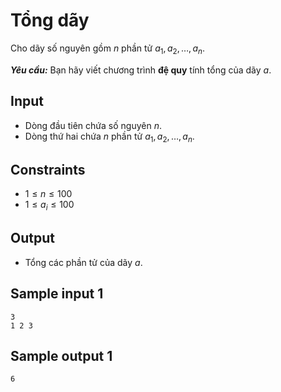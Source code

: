 # Tổng dãy

Cho dãy số nguyên gồm $n$ phần tử $a_1, a_2, \dots, a_n$.

***Yêu cầu:*** Bạn hãy viết chương trình **đệ quy** tính tổng của dãy $a$.

## Input

- Dòng đầu tiên chứa số nguyên $n$.
- Dòng thứ hai chứa $n$ phần tử $a_1, a_2, \dots, a_n$.

## Constraints

- $1 \le n \le 100$
- $1 \le a_i \le 100$

## Output

- Tổng các phần tử của dãy $a$.

## Sample input 1

```
3
1 2 3
```

## Sample output 1

```
6
```